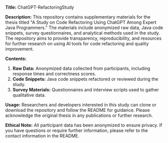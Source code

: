 **Title:** ChatGPT-RefactoringStudy

**Description:**
This repository contains supplementary materials for the thesis titled "A Study on Code Refactoring Using ChatGPT Among Expert Java Programmers." The materials include anonymized raw data, Java code snippets, survey questionnaires, and analytical methods used in the study. The repository aims to provide transparency, reproducibility, and resources for further research on using AI tools for code refactoring and quality improvement.

**Contents:**
1. **Raw Data:** Anonymized data collected from participants, including response times and correctness scores.
2. **Code Snippets:** Java code snippets refactored or reviewed during the study.
3. **Survey Materials:** Questionnaires and interview scripts used to gather qualitative data.

**Usage:**
Researchers and developers interested in this study can clone or download the repository and follow the README for guidance. Please acknowledge the original thesis in any publications or further research.

**Ethical Note:**
All participant data has been anonymized to ensure privacy. If you have questions or require further information, please refer to the contact information in the README.

